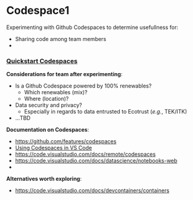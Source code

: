 # Codespace1

Experimenting with Github Codespaces to determine usefullness for:
  * Sharing code among team members
  * 

### [Quickstart Codespaces](https://docs.github.com/en/codespaces/getting-started/quickstart)

**Considerations for team after experimenting**:
  * Is a Github Codespace powered by 100% renewables?
    * Which renewables (mix)?
    * Where (location)?
  * Data security and privacy?
    * Especially in regards to data entrusted to Ecotrust (*e.g.*, TEK/ITK)
  * ...TBD   

**Documentation on Codespaces**:  
  * https://github.com/features/codespaces
  * [Using Codespaces in VS Code](https://docs.github.com/en/codespaces/developing-in-codespaces/using-github-codespaces-in-visual-studio-code)
  * https://code.visualstudio.com/docs/remote/codespaces
  * https://code.visualstudio.com/docs/datascience/notebooks-web
  * 

**Alternatives worth exploring**:  
 * https://code.visualstudio.com/docs/devcontainers/containers
